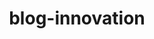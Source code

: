---
layout: blog-by-tag
title: blog-innovation
permalink: blog/tag/innovation/
colour:
category: innovation
---